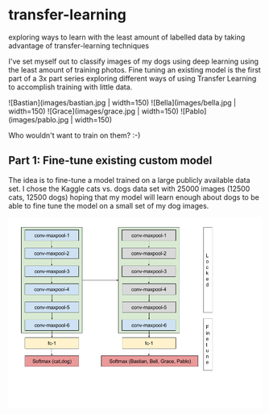 # transfer-learning
exploring ways to learn with the least amount of labelled data by taking advantage of transfer-learning techniques

I've set myself out to classify images of my dogs using deep learning using the least amount of training photos. 
Fine tuning an existing model is the first part of a 3x part series exploring different ways of using Transfer Learning to accomplish training with little data.

![Bastian](images/bastian.jpg | width=150) ![Bella](images/bella.jpg | width=150) ![Grace](images/grace.jpg | width=150) ![Pablo](images/pablo.jpg | width=150)

Who wouldn't want to train on them? :-)


## Part 1: Fine-tune existing custom model

The idea is to fine-tune a model trained on a large publicly available data set. I chose the Kaggle cats vs. dogs data set with 25000 images (12500 cats, 12500 dogs) hoping that my model will learn enough about dogs to be able to fine tune the model on a small set of my dog images.


![Architecture](images/transfer-learning-custom-model.png)

